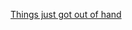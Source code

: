 [Things just got out of hand](https://user-images.githubusercontent.com/64063190/167459739-b8dd08f2-b600-4597-86d1-b774b81b2100.gif)
